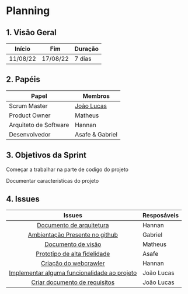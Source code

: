 # Planning

## 1. Visão Geral

 Início | Fim | Duração
 ------ | --- | -------
 11/08/22 | 17/08/22 | 7 dias

## 2. Papéis

Papel | Membros
----- | -------
Scrum Master | [João Lucas](https://github.com/HacKairos)
Product Owner | Matheus
Arquiteto de Software | Hannan
Desenvolvedor | Asafe & Gabriel

## 3. Objetivos da Sprint

Começar a trabalhar na parte de codigo do projeto

Documentar caracteristicas do projeto


## 4. Issues

Issues |  Resposáveis
:------: |   -----------
[Documento de arquitetura](https://github.com/fga-eps-mds/Cebraspe-Tracker/issues/14) | Hannan
[Ambientação Presente no github](https://github.com/fga-eps-mds/Cebraspe-Tracker/issues/15) | Gabriel 
[Documento de visão](https://github.com/fga-eps-mds/Cebraspe-Tracker/issues/17) | Matheus 
[Prototipo de alta fidelidade](https://github.com/fga-eps-mds/Cebraspe-Tracker/issues/18) | Asafe 
[Criação do webcrawler](https://github.com/fga-eps-mds/Cebraspe-Tracker/issues/19) | Hannan 
[Implementar alguma funcionalidade ao projeto](https://github.com/fga-eps-mds/Cebraspe-Tracker/issues/20) | João Lucas 
[Criar documento de requisitos ](https://github.com/fga-eps-mds/Cebraspe-Tracker/issues/20) | João Lucas 

